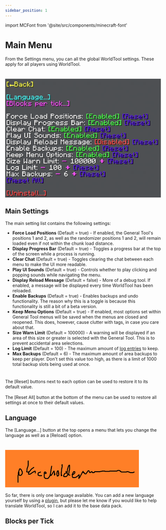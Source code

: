 ```yaml
---
sidebar_position: 1
---
```


import MCFont from '@site/src/components/minecraft-font'

# Main Menu

From the Settings menu, you can all the global WorldTool settings. These apply for all players using WorldTool.
#
![The Settings menu](img/main_menu.png)

## Main Settings
The main setting list contains the following settings:
* **Force Load Positions** (Default = true) - If enabled, the General Tool's positions 1 and 2, as well as the randomizer positions 1 and 2, will remain loaded even if not within the chunk load distance.
* **Display Progress Bar** (Default = true) - Toggles a progress bar at the top of the screen while a process is running.
* **Clear Chat** (Default = true) - Toggles clearing the chat between each menu to make the UI more readable.
* **Play UI Sounds** (Default = true) - Controls whether to play clicking and popping sounds while navigating the menu.
* **Display Reload Message** (Default = false) - More of a debug tool. If enabled, a message will be displayed every time WorldTool has been reloaded.
* **Enable Backups** (Default = true) - Enables backups and undo functionality. The reason why this is a toggle is because this functionality is still a bit of a beta version.
* **Keep Menu Options** (Default = true) - If enabled, most options set within General Tool menus will be saved when the menus are closed and reopened. This does, however, cause clutter with tags, in case you care about that.
* **Size Warn Limit** (Default = 100000) - A warning will be displayed if an area of this size or greater is selected with the General Tool. This is to prevent accidental area selections.
* **Log Limit** (Default = 100) - The maximum amount of [log entries](../technical/processes#log) to keep.
* **Max Backups** (Default = 6) - The maximum amount of area backups to keep per player. Don't set this value too high, as there is a limit of 1000 total backup slots being used at once.
#
The <MCFont color="#5a20e3">[Reset]</MCFont> buttons next to each option can be used to restore it to its default value.<br></br>
The <MCFont color="#5a20e3">[Reset All]</MCFont> button at the bottom of the menu can be used to restore all settings at once to their default values.

## Language
The <MCFont color="aqua">[Language...]</MCFont> button at the top opens a menu that lets you change the language as well as a <MCFont color="yellow">[Reload]</MCFont> option.
#
![The Language menu](img/placeholder.png)

So far, there is only one language available. You can add a new language yourself by using a [plugin](../making-a-plugin/start), but please let me know if you would like to help translate WorldTool, so I can add it to the base data pack.

## Blocks per Tick

